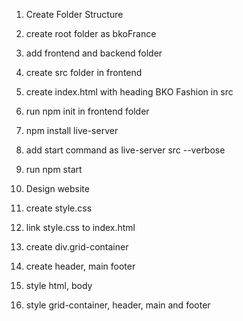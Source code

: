 1. Create Folder Structure
  1. create root folder as bkoFrance
  2. add frontend and backend folder
  3. create src folder in frontend
  4. create index.html with heading BKO Fashion in src
  5. run npm init in frontend folder
  6. npm install live-server
  7. add start command as live-server src --verbose
  8. run npm start 

2. Design website
  1. create style.css
  2. link style.css to index.html
  3. create div.grid-container
  4. create header, main footer
  5. style html, body
  6. style grid-container, header, main and footer